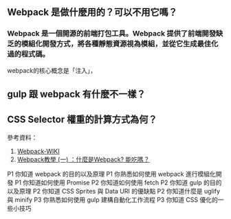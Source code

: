 ## Webpack 是做什麼用的？可以不用它嗎？
<h3>Webpack 是一個開源的前端打包工具。Webpack 提供了前端開發缺乏的模組化開發方式，將各種靜態資源視為模組，並從它生成最佳化過的程式碼。</h3>
webpack的核心概念是「注入」，

## gulp 跟 webpack 有什麼不一樣？


## CSS Selector 權重的計算方式為何？


參考資料：
1. [Webpack-WIKI](https://zh.wikipedia.org/wiki/Webpack)
2. [Webpack教學 (一) ：什麼是Webpack? 能吃嗎？](https://medium.com/i-am-mike/%E4%BB%80%E9%BA%BC%E6%98%AFwebpack-%E4%BD%A0%E9%9C%80%E8%A6%81webpack%E5%97%8E-2d8f9658241d)


P1 你知道 webpack 的目的以及原理
 P1 你熟悉如何使用 webpack 進行模組化開發
 P1 你知道如何使用 Promise
 P2 你知道如何使用 fetch
 P2 你知道 gulp 的目的以及原理
 P2 你知道 CSS Sprites 與 Data URI 的優缺點
 P2 你知道什麼是 uglify 與 minify
 P3 你熟悉如何使用 gulp 建構自動化工作流程
 P3 你知道 CSS 優化的一些小技巧